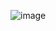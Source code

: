 
![image](https://user-images.githubusercontent.com/92290312/227687996-7922772b-6f54-4806-b2e9-bf5ed2a05ed8.png)
